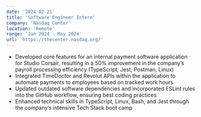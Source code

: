 ```yaml
---
date: '2024-02-21'
title: 'Software Engineer Intern'
company: 'Nasdaq Center'
location: 'Remote'
range: 'Jan 2024 - May 2024'
url: 'https://thecenter.nasdaq.org/'
---
```


- Developed core features for an internal payment software application for Studio Corsair, resulting in a 50% improvement in the company’s payroll processing efficiency (TypeScript, Jest, Postman, Linux)
- Integrated TimeDoctor and Revolut APIs within the application to automate payments to employees based on tracked work hours
- Updated outdated software dependencies and incorporated ESLint rules into the GitHub workflow, ensuring best coding practices
- Enhanced technical skills in TypeScript, Linux, Bash, and Jest through the company’s intensive Tech Stack boot camp
